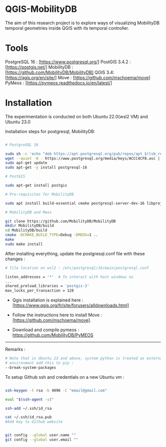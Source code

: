 # QGIS-MobilityDB
The aim of this research project is to explore ways of visualizing MobilityDB temporal geometries inside QGIS with its temporal controller.

# Tools

PostgreSQL 16 : [https://www.postgresql.org/]
PostGIS 3.4.2 : [https://postgis.net/]
MobilityDB : [https://github.com/MobilityDB/MobilityDB]
QGIS 3.4: [https://qgis.org/en/site/]
Move : [https://github.com/mschoema/move]
PyMeos : [https://pymeos.readthedocs.io/en/latest/]



# Installation 

The experimentation is conducted on both Ubuntu 22.0(wsl2 VM) and Ubuntu 23.0


Installation steps for postgresql, MobilityDB:

```bash

# PostgreSQL 16

sudo sh -c 'echo "deb https://apt.postgresql.org/pub/repos/apt $(lsb_release -cs)-pgdg main" > /etc/apt/sources.list.d/pgdg.list'
wget --quiet -O - https://www.postgresql.org/media/keys/ACCC4CF8.asc | sudo apt-key add -
sudo apt-get update
sudo apt-get -y install postgresql-16

# PostGIS

sudo apt-get install postgis

# Pre-requisites for MobilityDB

sudo apt install build-essential cmake postgresql-server-dev-16 libproj-dev libjson-c-dev libgsl-dev libgeos-dev

# MobilityDB and Meos

git clone https://github.com/MobilityDB/MobilityDB
mkdir MobilityDB/build
cd MobilityDB/build
cmake -DCMAKE_BUILD_TYPE=Debug -DMEOS=1 ..
make
sudo make install

```

After installing everything, update the postgresql.conf file with these changes :

```bash
# file location on wsl2 : /etc/postgresql/16/main/postgresql.conf

listen_addresses = '*'	# To interact with host windows os
...
shared_preload_libraries = 'postgis-3'
max_locks_per_transaction = 128

```


- Qgis installation is explained here : [https://www.qgis.org/fr/site/forusers/alldownloads.html]


- Follow the instructions here to install Move : [https://github.com/mschoema/move].

- Download and compile pymeos : https://github.com/MobilityDB/PyMEOS
 

--- 

Remarks :

```bash
# Note that in Ubuntu 23 and above, system python is treated as externally managed, to install these library to work within QGIS dev
# environment add this to pip :
--break-system-packages

```

To setup Github ssh and credentials on a new Ubuntu vm :


```bash

ssh-keygen -t rsa -b 4096 -C "email@gmail.com"

eval "$(ssh-agent -s)"

ssh-add ~/.ssh/id_rsa

cat ~/.ssh/id_rsa.pub
#Add key to Github website


git config --global user.name ""
git config --global user.email ""


```